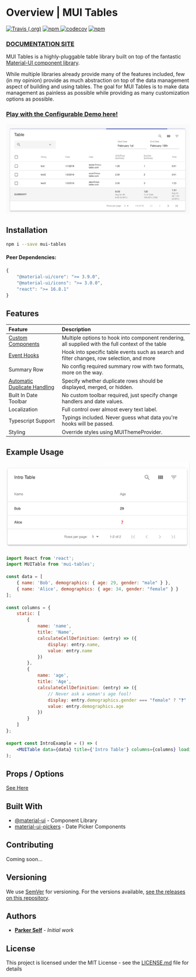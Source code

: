 # Overview \| MUI Tables

[![Travis \(.org\)](https://img.shields.io/travis/parkerself22/mui-tables.svg?logo=travis)](https://travis-ci.org/parkerself22/mui-tables) [![npm](https://img.shields.io/npm/v/mui-tables.svg?color=F94048&label=mui-tables&logo=npm) ](https://www.npmjs.com/package/mui-tables) [![codecov](https://codecov.io/gh/parkerself22/mui-table/branch/master/graph/badge.svg)](https://codecov.io/gh/parkerself22/mui-table) [![npm](https://img.shields.io/npm/dw/mui-tables.svg?logo=npm)](https://www.npmjs.com/package/mui-tables)

### [DOCUMENTATION SITE](https://parkerself.gitbook.io/mui-table/)

MUI Tables is a highly-pluggable table library built on top of the fantastic [Material-UI component library](https://github.com/mui-org/material-ui). 

While multiple libraries already provide many of the features included, few \(in my opinion\) provide as much abstraction on top of the data management aspect of building and using tables. The goal for MUI Tables is to make data management as painless as possible while providing as many customization options as possible.

### [**Play with the Configurable Demo here!**](https://s3.amazonaws.com/mui-table/index.html)

![Example with Summary, Date Toolbar, Filters, ](docs/.gitbook/assets/image%20%2810%29.png)

## Installation

```bash
npm i --save mui-tables
```

#### Peer Dependencies:

```javascript
{
    "@material-ui/core": ">= 3.9.0",
    "@material-ui/icons": ">= 3.0.0",
    "react": ">= 16.8.1"
}
```

## **Features**

| **Feature** | Description |
| :--- | :--- |
| [Custom Components](docs/features/custom-components.md) | Multiple options to hook into component rendering, all supplied with the full context of the table |
| [Event Hooks](docs/features/event-hooks.md) | Hook into specific table events such as search and filter changes, row selection, and more |
| Summary Row | No config required summary row with two formats, more on the way. |
| [Automatic Duplicate Handling](docs/features/row-merging-and-duplication.md) | Specify whether duplicate rows should be displayed, merged, or hidden. |
| Built In Date Toolbar | No custom toolbar required, just specify change handlers and date values. |
| Localization | Full control over almost every text label. |
| Typescript Support | Typings included. Never guess what data you're hooks will be passed. |
| Styling | Override styles using MUIThemeProvider. |

## Example Usage

![Intro Example](docs/.gitbook/assets/image%20%287%29.png)

```jsx
import React from 'react';
import MUITable from 'mui-tables';

const data = [
    { name: 'Bob', demographics: { age: 29, gender: "male" } },
    { name: 'Alice', demographics: { age: 34, gender: "female" } }
];

const columns = {
    static: [
        {
            name: 'name',
            title: 'Name',
            calculateCellDefinition: (entry) => ({
                display: entry.name,
                value: entry.name
            })
        },
        {
            name: 'age',
            title: 'Age',
            calculateCellDefinition: (entry) => ({
                // Never ask a woman's age fool!
                display: entry.demographics.gender === "female" ? "❓" : entry.demographics.age,
                value: entry.demographics.age
            })
        }
    ]
};

export const IntroExample = () => (
    <MUITable data={data} title={'Intro Table'} columns={columns} loading={false} />
);
```

## Props / Options

[See Here](docs/options/options.md)

## Built With

* [@material-ui](https://material-ui.com) - Component Library
* [material-ui-pickers](https://www.npmjs.com/package/material-ui-pickers) - Date Picker Components

## Contributing

Coming soon...

## Versioning

We use [SemVer](http://semver.org/) for versioning. For the versions available, [see the releases on this repository](https://github.com/parkerself22/mui-tables/releases).

## Authors

* [**Parker Self**](https://github.com/parkerself22) - _Initial work_ 

## License

This project is licensed under the MIT License - see the [LICENSE.md](https://github.com/parkerself22/mui-tables/blob/master/LICENSE) file for details

